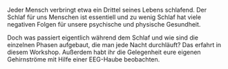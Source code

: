 
Jeder Mensch verbringt etwa ein Drittel seines Lebens schlafend. Der
Schlaf für uns Menschen ist essentiell und zu wenig Schlaf hat viele
negativen Folgen für unsere psychische und physische Gesundheit.

Doch was passiert eigentlich während dem Schlaf und wie sind die
einzelnen Phasen aufgebaut, die man jede Nacht durchläuft? Das erfahrt
in diesem Workshop. Außerdem habt ihr die Gelegenheit eure eigenen
Gehirnströme mit Hilfe einer EEG-Haube beobachten.
